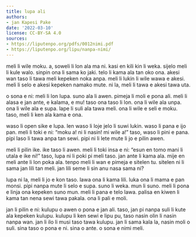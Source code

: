 ```yaml
---
title: lupa ali
authors:
- jan Kapesi Pake
date: '2022-03-10'
license: CC-BY-SA 4.0
sources:
- https://liputenpo.org/pdfs/0012nimi.pdf
- https://liputenpo.org/lipu/nanpa-nimi/
---
```


meli li wile moku. a, soweli li lon ala ma ni. kasi en kili kin li weka. sijelo meli li kule walo. sinpin ona li sama ko jaki. telo li kama ala tan oko ona. akesi wan taso li tawa meli kepeken noka anpa. meli li lukin li wile wawa e akesi. meli li selo e akesi kepeken namako mute. ni la, meli li tawa e akesi tawa uta.

o sona e ni: meli li lon lupa. suno ala li awen. pimeja li moli e pona ali. meli li alasa e jan ante, e kalama, e mu! taso ona taso li lon. ona li wile ala unpa. ona li wile ala e supa. lape li suli ala tawa meli. ona li wile e seli e moku. taso, meli li ken ala kama e ona.

waso li open sike e lupa. len waso li loje jelo li suwi lukin. waso li pana e ijo pan. meli li toki e ni: “moku a! ni li nasin! mi wile a!” taso, waso li pini e pana. pipi laso li tawa anpa tan sewi. pipi ni li lete mute li jo e pilin awen.

meli li pilin ike. ike taso li awen. meli li toki insa e ni: “esun en tomo mani li utala e ike ni!” taso, lupa ni li poki pi meli taso. jan ante li kama ala. mije en meli ante li lon poka ala. tenpo meli li wan e pimeja e sitelen tu. sitelen ni li sama jan lili tan meli. jan lili seme li sin anu nasa sama ni?

lupa ni la, meli li jo e kon taso. lawa ona li kama lili. luka ona li mama e pan monsi. pipi nanpa mute li selo e supa. suno li weka. mun li suno. meli li pona e linja ona kepeken suno mun. meli li pana e telo lawa. palisa en kiwen li kama tan nena sewi tawa pakala. ona li pali e moli.

jan li pilin e ni: kulupu o awen o pona e jan ali. taso, jan pi nanpa suli li kute ala kepeken kulupu. kulupu li ken sewi e lipu pu, taso nasin olin li nasin nanpa wan. jan li ilo li musi taso tawa kulupu. jan li sama kala la, nasin moli o suli. sina taso o pona e ni. sina o ante. o sona e nimi meli.